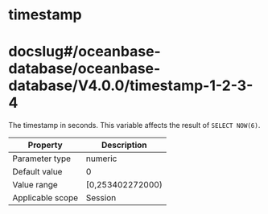 timestamp
==============================
# docslug#/oceanbase-database/oceanbase-database/V4.0.0/timestamp-1-2-3-4
The timestamp in seconds. This variable affects the result of `SELECT NOW(6)`.


| **Property** | **Description** |
|--------|--------------------|
| Parameter type | numeric |
| Default value | 0 |
| Value range | [0,253402272000) |
| Applicable scope | Session |



